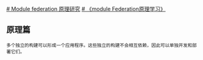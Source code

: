 [# Module federation 原理研究](https://blog.towavephone.com/module-federation-principle-research/)
[# 《module Federation原理学习》](https://github.com/efoxTeam/emp/wiki/%E3%80%8Amodule-Federation%E5%8E%9F%E7%90%86%E5%AD%A6%E4%B9%A0%E3%80%8B)


## 原理篇

```
多个独立的构建可以形成一个应用程序。这些独立的构建不会相互依赖，因此可以单独开发和部署它们。
```

